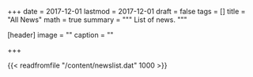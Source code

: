 +++
date = 2017-12-01
lastmod = 2017-12-01
draft = false
tags = []
title = "All News"
math = true
summary = """
List of news.
"""

[header]
image = ""
caption = ""

+++

{{< readfromfile "/content/newslist.dat" 1000 >}} 